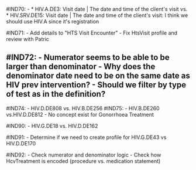 #IND70: 
    -  * HIV.A.DE3: Visit date | The date and time of the client's visit vs.  * HIV.SRV.DE15: Visit date | The date and time of the client's visit: I think we should use HIV.A since it's registration

#IND71:
    - Add details to "HTS Visit Encounter"
    - Fix HtsVisit profile and review with Patric

#IND72:
    - Numerator seems to be able to be larger than denominator
    - Why does the denominator date need to be on the same date as HIV prev intervention?
    - Should we filter by type of test as in the definition?
- 
#IND74: 
    -  HIV.D.DE808 vs. HIV.B.DE256
#IND75:
    - HIV.B.DE260 vs.HIV.D.DE812
    -  No concept exist for Gonorrhoea Treatment

#IND90:
    - HIV.G.DE18 vs. HIV.D.DE162

#IND91:
    - Determine if we need to create profile for HIV.G.DE43 vs HIV.D.DE170

#IND92:
    - Check numerator and denominator logic
    - Check how HcvTreatment is encoded (procedure vs. medication statement)